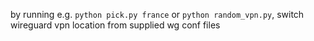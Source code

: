 by running e.g. ```python pick.py france``` or ```python random_vpn.py```, switch wireguard vpn location from supplied wg conf files
